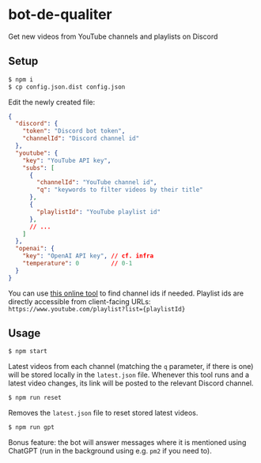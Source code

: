 # bot-de-qualiter

Get new videos from YouTube channels and playlists on Discord

## Setup

```sh
$ npm i
$ cp config.json.dist config.json
```

Edit the newly created file:

```json
{
  "discord": {
    "token": "Discord bot token",
    "channelId": "Discord channel id"
  },
  "youtube": {
    "key": "YouTube API key",
    "subs": [
      {
        "channelId": "YouTube channel id",
        "q": "keywords to filter videos by their title"
      },
      {
        "playlistId": "YouTube playlist id"
      },
      // ...
    ]
  },
  "openai": {
    "key": "OpenAI API key", // cf. infra
    "temperature": 0         // 0-1
  }
}
```

You can use [this online tool](https://commentpicker.com/youtube-channel-id.php) to find channel ids if needed. Playlist ids are directly accessible from client-facing URLs: `https://www.youtube.com/playlist?list={playlistId}`

## Usage

```sh
$ npm start
```

Latest videos from each channel (matching the `q` parameter, if there is one) will be stored locally in the `latest.json` file. Whenever this tool runs and a latest video changes, its link will be posted to the relevant Discord channel.

```sh
$ npm run reset
```

Removes the `latest.json` file to reset stored latest videos.

```sh
$ npm run gpt
```

Bonus feature: the bot will answer messages where it is mentioned using ChatGPT (run in the background using e.g. `pm2` if you need to).
